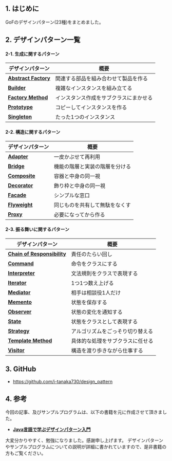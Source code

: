 ## 1. はじめに
GoFのデザインパターン(23種)をまとめました。

## 2. デザインパターン一覧
#### 2-1. 生成に関するパターン
| デザインパターン        |概要|
|-------------------------|----|
|[**Abstract Factory**](https://github.com/i-tanaka730/design_pattern/blob/master/docs/デザインパターン%20～Abstract%20Factory～.md)         |関連する部品を組み合わせて製品を作る|
|[**Builder**](https://qiita.com/i-tanaka730/items/10596f3c7a7a2df806e2)                  |複雑なインスタンスを組み立てる|
|[**Factory Method**](https://qiita.com/i-tanaka730/items/1f521866c7d699ddd093)           |インスタンス作成をサブクラスにまかせる|
|[**Prototype**](https://qiita.com/i-tanaka730/items/c0177e17c9df5f379925)                |コピーしてインスタンスを作る|
|[**Singleton**](https://qiita.com/i-tanaka730/items/507d323f1ebb3167b067)                |たった1つのインスタンス|

#### 2-2. 構造に関するパターン
| デザインパターン        |概要|
|-------------------------|----|
|[**Adapter**](https://qiita.com/i-tanaka730/items/da8731c219c921d30a59)                  |一皮かぶせて再利用    |
|[**Bridge**](https://qiita.com/i-tanaka730/items/91debf39a7f64ef6cb23)                   |機能の階層と実装の階層を分ける    |
|[**Composite**](https://qiita.com/i-tanaka730/items/577ca124f05bfe172248)                |容器と中身の同一視    |
|[**Decorator**](https://qiita.com/i-tanaka730/items/a0f53d70b0830cfd150b)                |飾り枠と中身の同一視    |
|[**Facade**](https://qiita.com/i-tanaka730/items/911604bcd4136684ff1c)                   |シンプルな窓口    |
|[**Flyweight**](https://qiita.com/i-tanaka730/items/ed32b9a7c3f9f72b59ef)                |同じものを共有して無駄をなくす    |
|[**Proxy**](https://qiita.com/i-tanaka730/items/47efbab5eccc2d36759f)                    |必要になってから作る    |

#### 2-3. 振る舞いに関するパターン
| デザインパターン        |概要|
|-------------------------|----|
|[**Chain of Responsibility**](https://qiita.com/i-tanaka730/items/073c106c58d7c74c1706)  |責任のたらい回し    |
|[**Command**](https://qiita.com/i-tanaka730/items/6f8c3423eda95c230f3b)                  |命令をクラスにする|
|[**Interpreter**](https://qiita.com/i-tanaka730/items/adf5090cdbfd55cbc9b5)              |文法規則をクラスで表現する    |
|[**Iterator**](https://qiita.com/i-tanaka730/items/7c178409a4d5c1e4e42b)                 |1つ1つ数え上げる    |
|[**Mediator**](https://qiita.com/i-tanaka730/items/9f96d28d32ab3c9099d9)                 |相手は相談役1人だけ    |
|[**Memento**](https://qiita.com/i-tanaka730/items/c664aeec431da492f5de)                  |状態を保存する    |
|[**Observer**](https://qiita.com/i-tanaka730/items/b69cd773d81e044a2ec9)                 |状態の変化を通知する    |
|[**State**](https://qiita.com/i-tanaka730/items/49ee4e3daa3aeaf6e0b5)                    |状態をクラスとして表現する    |
|[**Strategy**](https://qiita.com/i-tanaka730/items/4d00c884b7ce1594f42a)                 |アルゴリズムをごっそり切り替える    |
|[**Template Method**](https://qiita.com/i-tanaka730/items/dbeb82ac44c031fe8df9)          |具体的な処理をサブクラスに任せる    |
|[**Visitor**](https://qiita.com/i-tanaka730/items/2e2d4fac2075b3e45ef7)                  |構造を渡り歩きながら仕事する    |

## 3. GitHub
- https://github.com/i-tanaka730/design_pattern

## 4. 参考
今回の記事、及びサンプルプログラムは、以下の書籍を元に作成させて頂きました。

- [**Java言語で学ぶデザインパターン入門**](
https://www.amazon.co.jp/%E5%A2%97%E8%A3%9C%E6%94%B9%E8%A8%82%E7%89%88Java%E8%A8%80%E8%AA%9E%E3%81%A7%E5%AD%A6%E3%81%B6%E3%83%87%E3%82%B6%E3%82%A4%E3%83%B3%E3%83%91%E3%82%BF%E3%83%BC%E3%83%B3%E5%85%A5%E9%96%80-%E7%B5%90%E5%9F%8E-%E6%B5%A9/dp/4797327030/ref=sr_1_1?ie=UTF8&qid=1549628781)

大変分かりやすく、勉強になりました。感謝申し上げます。
デザインパターンやサンプルプログラムについての説明が詳細に書かれていますので、是非書籍の方もご覧ください。
